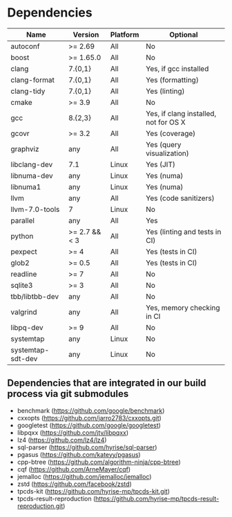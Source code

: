 # Dependencies

| Name             | Version          | Platform |                              Optional |
| ---------------- | ---------------- | -------- | ------------------------------------- |
| autoconf         | >= 2.69          |    All   |                                    No |
| boost            | >= 1.65.0        |    All   |                                    No |
| clang            | 7.{0,1}          |    All   |                 Yes, if gcc installed |
| clang-format     | 7.{0,1}          |    All   |                      Yes (formatting) |
| clang-tidy       | 7.{0,1}          |    All   |                         Yes (linting) |
| cmake            | >= 3.9           |    All   |                                    No |
| gcc              | 8.{2,3}          |    All   | Yes, if clang installed, not for OS X |
| gcovr            | >= 3.2           |    All   |                        Yes (coverage) |
| graphviz         | any              |    All   |             Yes (query visualization) |
| libclang-dev     | 7.1              |    Linux |                             Yes (JIT) |
| libnuma-dev      | any              |    Linux |                            Yes (numa) |
| libnuma1         | any              |    Linux |                            Yes (numa) |
| llvm             | any              |    All   |                 Yes (code sanitizers) |
| llvm-7.0-tools   | 7                |    Linux |                                    No |
| parallel         | any              |    All   |                                   Yes |
| python           | >= 2.7 && < 3    |    All   |         Yes (linting and tests in CI) |
| pexpect          | >= 4             |    All   |                     Yes (tests in CI) |
| glob2            | >= 0.5           |    All   |                     Yes (tests in CI) |
| readline         | >= 7             |    All   |                                    No |
| sqlite3          | >= 3             |    All   |                                    No |
| tbb/libtbb-dev   | any              |    All   |                                    No |
| valgrind         | any              |    All   |            Yes, memory checking in CI |
| libpq-dev        | >= 9             |    All   |                                    No |
| systemtap        | any              |    Linux |                                    No |
| systemtap-sdt-dev| any              |    Linux |                                    No |


## Dependencies that are integrated in our build process via git submodules
- benchmark (https://github.com/google/benchmark)
- cxxopts (https://github.com/jarro2783/cxxopts.git)
- googletest (https://github.com/google/googletest)
- libpqxx (https://github.com/jtv/libpqxx)
- lz4 (https://github.com/lz4/lz4)
- sql-parser (https://github.com/hyrise/sql-parser)
- pgasus (https://github.com/kateyy/pgasus)
- cpp-btree (https://github.com/algorithm-ninja/cpp-btree)
- cqf (https://github.com/ArneMayer/cqf)
- jemalloc (https://github.com/jemalloc/jemalloc)
- zstd (https://github.com/facebook/zstd)
- tpcds-kit (https://github.com/hyrise-mp/tpcds-kit.git)
- tpcds-result-reproduction (https://github.com/hyrise-mp/tpcds-result-reproduction.git)
